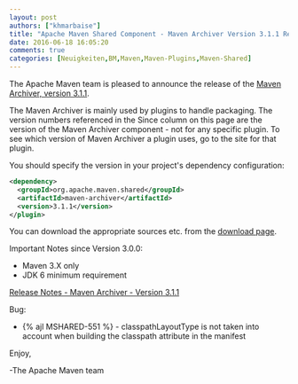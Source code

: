 ```yaml
---
layout: post
authors: ["khmarbaise"]
title: "Apache Maven Shared Component - Maven Archiver Version 3.1.1 Released"
date: 2016-06-18 16:05:20
comments: true
categories: [Neuigkeiten,BM,Maven,Maven-Plugins,Maven-Shared]
---
```

The Apache Maven team is pleased to announce the release of the 
[Maven Archiver, version 3.1.1](https://maven.apache.org/shared/maven-archiver/).

The Maven Archiver is mainly used by plugins to handle packaging. The version
numbers referenced in the Since column on this page are the version of the
Maven Archiver component - not for any specific plugin. To see which version of
Maven Archiver a plugin uses, go to the site for that plugin.

You should specify the version in your project's dependency configuration:

``` xml
<dependency>
  <groupId>org.apache.maven.shared</groupId>
  <artifactId>maven-archiver</artifactId>
  <version>3.1.1</version>
</plugin>
```

You can download the appropriate sources etc. from the [download page][download-page].
 
 
Important Notes since Version 3.0.0:

 * Maven 3.X only
 * JDK 6 minimum requirement

<!-- more -->

[Release Notes - Maven Archiver - Version 3.1.1][release-notes]


Bug:

 * {% ajl MSHARED-551 %} - classpathLayoutType is not taken into account when building the classpath attribute in the manifest

 
Enjoy,

-The Apache Maven team

[download-page]: https://maven.apache.org/shared/maven-archiver/download.cgi
[release-notes]: https://issues.apache.org/jira/secure/ReleaseNote.jspa?projectId=12317922&version=12336063

